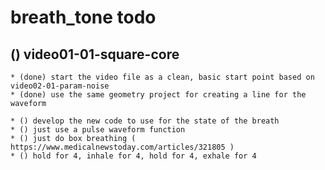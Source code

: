 # breath_tone todo

## () video01-01-square-core
    * (done) start the video file as a clean, basic start point based on video02-01-param-noise
    * (done) use the same geometry project for creating a line for the waveform
    
    * () develop the new code to use for the state of the breath
    * () just use a pulse waveform function
    * () just do box breathing ( https://www.medicalnewstoday.com/articles/321805 )
    * () hold for 4, inhale for 4, hold for 4, exhale for 4
